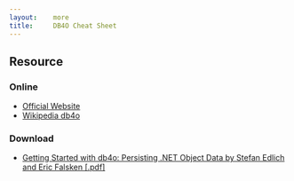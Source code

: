 ```yaml
---
layout:    more
title:     DB4O Cheat Sheet 
---
```

<div class="content content-400">
    <div class="board board-326">
        <h2 class="board-title">Resource</h2>
        <div class="board-card">
            <h3 class="board-card-title">Online</h3>
            <ul>
                <li><a href="http://www.db4o.com/">Official Website</a></li>
                <li><a href="http://en.wikipedia.org/wiki/Db4o">Wikipedia db4o</a></li>
            </ul>
        </div>
        <div class="board-card">
            <h3 class="board-card-title">Download</h3>
            <ul>
                <li><a href="http://refcardz.dzone.com/refcardz/getting-started-db4o">Getting Started with db4o: Persisting .NET Object Data by Stefan Edlich and Eric Falsken [.pdf]</a></li>
            </ul>
        </div>
    </div>
</div>
